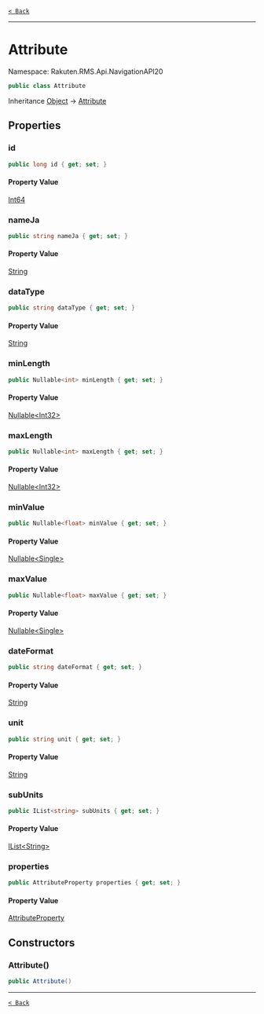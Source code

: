 [`< Back`](./)

---

# Attribute

Namespace: Rakuten.RMS.Api.NavigationAPI20

```csharp
public class Attribute
```

Inheritance [Object](https://docs.microsoft.com/en-us/dotnet/api/system.object) → [Attribute](./rakuten.rms.api.navigationapi20.attribute)

## Properties

### **id**

```csharp
public long id { get; set; }
```

#### Property Value

[Int64](https://docs.microsoft.com/en-us/dotnet/api/system.int64)<br>

### **nameJa**

```csharp
public string nameJa { get; set; }
```

#### Property Value

[String](https://docs.microsoft.com/en-us/dotnet/api/system.string)<br>

### **dataType**

```csharp
public string dataType { get; set; }
```

#### Property Value

[String](https://docs.microsoft.com/en-us/dotnet/api/system.string)<br>

### **minLength**

```csharp
public Nullable<int> minLength { get; set; }
```

#### Property Value

[Nullable&lt;Int32&gt;](https://docs.microsoft.com/en-us/dotnet/api/system.nullable-1)<br>

### **maxLength**

```csharp
public Nullable<int> maxLength { get; set; }
```

#### Property Value

[Nullable&lt;Int32&gt;](https://docs.microsoft.com/en-us/dotnet/api/system.nullable-1)<br>

### **minValue**

```csharp
public Nullable<float> minValue { get; set; }
```

#### Property Value

[Nullable&lt;Single&gt;](https://docs.microsoft.com/en-us/dotnet/api/system.nullable-1)<br>

### **maxValue**

```csharp
public Nullable<float> maxValue { get; set; }
```

#### Property Value

[Nullable&lt;Single&gt;](https://docs.microsoft.com/en-us/dotnet/api/system.nullable-1)<br>

### **dateFormat**

```csharp
public string dateFormat { get; set; }
```

#### Property Value

[String](https://docs.microsoft.com/en-us/dotnet/api/system.string)<br>

### **unit**

```csharp
public string unit { get; set; }
```

#### Property Value

[String](https://docs.microsoft.com/en-us/dotnet/api/system.string)<br>

### **subUnits**

```csharp
public IList<string> subUnits { get; set; }
```

#### Property Value

[IList&lt;String&gt;](https://docs.microsoft.com/en-us/dotnet/api/system.collections.generic.ilist-1)<br>

### **properties**

```csharp
public AttributeProperty properties { get; set; }
```

#### Property Value

[AttributeProperty](./rakuten.rms.api.navigationapi20.attributeproperty)<br>

## Constructors

### **Attribute()**

```csharp
public Attribute()
```

---

[`< Back`](./)
